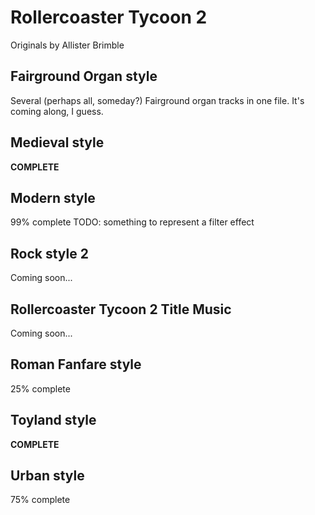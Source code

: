 # Rollercoaster Tycoon 2
Originals by Allister Brimble

## Fairground Organ style
Several (perhaps all, someday?) Fairground organ tracks in one file. It's coming along, I guess.

## Medieval style
**COMPLETE**

## Modern style
99% complete
TODO: something to represent a filter effect

## Rock style 2
Coming soon...

## Rollercoaster Tycoon 2 Title Music
Coming soon...

## Roman Fanfare style
25% complete

## Toyland style
**COMPLETE**

## Urban style
75% complete
